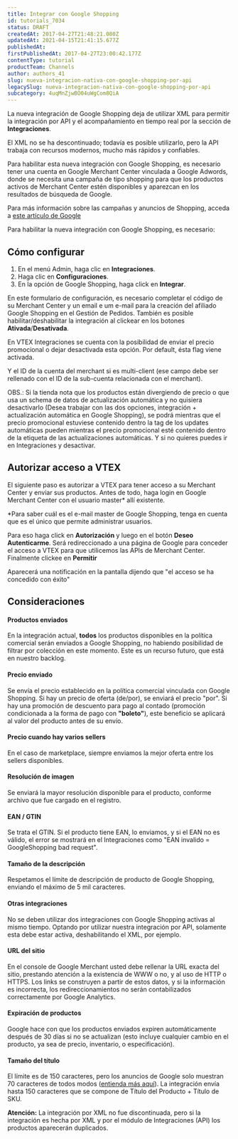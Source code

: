 ```yaml
---
title: Integrar con Google Shopping
id: tutorials_7034
status: DRAFT
createdAt: 2017-04-27T21:48:21.080Z
updatedAt: 2021-04-15T21:41:15.677Z
publishedAt: 
firstPublishedAt: 2017-04-27T23:00:42.177Z
contentType: tutorial
productTeam: Channels
author: authors_41
slug: nueva-integracion-nativa-con-google-shopping-por-api
legacySlug: nueva-integracion-nativa-con-google-shopping-por-api
subcategory: 4uqMnZjwBO04uWgCom8QiA
---
```


La nueva integración de Google Shopping deja de utilizar XML para permitir la integración por API y el acompañamiento en tiempo real por la sección de __Integraciones__.

El XML no se ha descontinuado; todavía es posible utilizarlo, pero la API trabaja con recursos modernos, mucho más rápidos y confiables.

Para habilitar esta nueva integración con Google Shopping, es necesario tener una cuenta en Google Merchant Center vinculada a Google Adwords, donde se necesita una campaña de tipo shopping para que los productos activos de Merchant Center estén disponibles y aparezcan en los resultados de búsqueda de Google.

Para más información sobre las campañas y anuncios de Shopping, acceda a [este artículo de Google](https://support.google.com/google-ads/answer/2454022?co=ADWORDS.IsAWNCustomer%3Dfalse&hl=es)

Para habilitar la nueva integración con Google Shopping, es necesario:

## Cómo configurar

1. En el menú Admin, haga clic en __Integraciones__.
2. Haga clic en __Configuraciones__.
3. En la opción de Google Shopping, haga click en **Integrar**. 

En este formulario de configuración, es necesario completar el código de su Merchant Center y un email e um e-mail para la creación del afiliado Google Shopping en el Gestión de Pedidos. También es posible habilitar/deshabilitar la integración al clickear en los botones **Ativada**/**Desativada**.

En VTEX Integraciones se cuenta con la posibilidad de enviar el precio promocional o dejar desactivada esta opción. Por default, ésta flag viene activada.

Y el ID de la cuenta del merchant si es multi-client (ese campo debe ser rellenado con el ID de la sub-cuenta relacionada con el merchant).

OBS.: Si la tienda nota que los productos están divergiendo de precio o que usa un schema de datos de actualización automática y no quisiera desactivarlo (Desea trabajar con las dos opciones, integración + actualización automática en Google Shopping), se podrá mientras que el precio promocional estuviese contenido dentro la tag de los updates automáticas pueden mientras el precio promocional esté contenido dentro de la etiqueta de las actualizaciones automáticas. Y si no quieres puedes ir en Integraciones y desactivar.

## Autorizar acceso a VTEX

El siguiente paso es autorizar a VTEX para tener acceso a su Merchant Center y enviar sus productos. Antes de todo, haga login en Google Merchant Center con el usuario master\* allí existente.

\*Para saber cuál es el e-mail master de Google Shopping, tenga en cuenta que es el único que permite administrar usuarios.

Para eso haga click en **Autorización** y luego en el botón **Deseo Autenticarme**. Será redireccionado a una página de Google para conceder el acceso a VTEX para que utilicemos las APIs de Merchant Center. Finalmente clickee en **Permitir**

Aparecerá una notificación en la pantalla dijendo que "el acceso se ha concedido con éxito"

## Consideraciones

#### Productos enviados
En la integración actual, **todos** los productos disponibles en la política comercial serán enviados a Google Shopping, no habiendo posibilidad de filtrar por colección en este momento. Este es un recurso futuro, que está en nuestro backlog.

#### Precio enviado
Se envía el precio establecido en la política comercial vinculada con Google Shopping. Si hay un precio de oferta (de/por), se enviará el precio "por". Si hay una promoción de descuento para pago al contado (promoción condicionada a la forma de pago con **"boleto"**), este beneficio se aplicará al valor del producto antes de su envío.

#### Precio cuando hay varios sellers
En el caso de marketplace, siempre enviamos la mejor oferta entre los sellers disponibles.

#### Resolución de imagen
Se enviará la mayor resolución disponible para el producto, conforme archivo que fue cargado en el registro.

#### EAN / GTIN
Se trata el GTIN. Si el producto tiene EAN, lo enviamos, y si el EAN no es válido, el error se mostrará en el Integraciones como "EAN invalido = GoogleShopping bad request".

#### Tamaño de la descripción
Respetamos el límite de descripción de producto de Google Shopping, enviando el máximo de 5 mil caracteres.

#### Otras integraciones
No se deben utilizar dos integraciones con Google Shopping activas al mismo tiempo. Optando por utilizar nuestra integración por API, solamente esta debe estar activa, deshabilitando el XML, por ejemplo.

#### URL del sitio
En el console de Google Merchant usted debe rellenar la URL exacta del sitio, prestando atención a la existencia de WWW o no, y al uso de HTTP o HTTPS. Los links se construyen a partir de estos datos, y si la información es incorrecta, los redireccionamientos no serán contabilizados correctamente por Google Analytics.

#### Expiración de productos
Google hace con que los productos enviados expiren automáticamente después de 30 días si no se actualizan (esto incluye cualquier cambio en el producto, ya sea de precio, inventario, o especificación).

#### Tamaño del título
El límite es de 150 caracteres, pero los anuncios de Google solo muestran 70 caracteres de todos modos ([entienda más aquí](https://support.google.com/merchants/answer/6098378?hl=es)). La integración envía hasta 150 caracteres que se compone de Título del Producto + Título de SKU.

<div class="alert alert-warning">
<strong>Atención:</strong> La integración por XML no fue discontinuada, pero si la integración es hecha por XML y por el módulo de Integraciones (API) los productos aparecerán duplicados.
</div>

